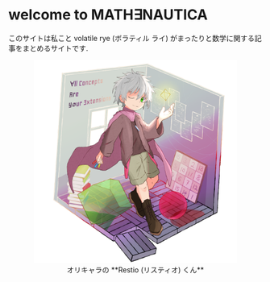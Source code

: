 # welcome to MATH∃NAUTICA

このサイトは私こと volatile rye (ボラティル ライ) がまったりと数学に関する記事をまとめるサイトです.

<div align="center">
<img src="static/restio.png" width="80%">
</div>
<div align="center">
オリキャラの **Restio (リスティオ) くん**
</div>